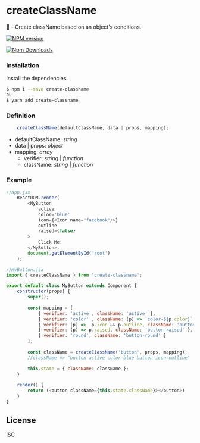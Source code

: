 # createClassName 
🎈 - Create className based on an object's conditions. 

[![NPM version](https://badge.fury.io/js/create-classname.png)](http://badge.fury.io/js/create-classname)

[![Npm Downloads](https://nodei.co/npm/create-classname.png?downloads=true&stars=true)](https://nodei.co/npm/create-classname.png?downloads=true&stars=true)

### Installation

Install the dependencies.

```sh
$ npm i --save create-classname
ou
$ yarn add create-classname
```

### Definition

```js
    createClassName(defaultClassName, data | props, mapping);
```

- defaultClassName: *string*
- data | props: *object*
- mapping: *array*
    -  verifier: *string* | *function*
    -  className: *string* | *function*

### Example

```js
//App.jsx
	ReactDOM.render(
		<MyButton 
			active
			color='blue'
			icon={<Icon name="facebook"/>}
			outline
			raised={false}
		>
			Click Me!
		</MyButton>,
		document.getElementById('root')
	);
```

```js
//MyButton.jsx
import { createClassName } from 'create-classname';

export default class MyButton extends Component {
	constructor(props) {
		super();
		
		const mapping = [
			{ verifier: 'active', className: 'active' },
			{ verifier: 'color' , className: (p) => `color-${p.color}` },
			{ verifier: (p) =>  p.icon && p.outline, className: 'button-icon-outline' },
			{ verifier: (p) => p.raised, className: 'button-raised' },
			{ verifier: 'round', className: 'button-round' }
		];
		
		const className = createClassName('button', props, mapping);
		//className => "button active color-blue button-icon-outline"

		this.state = { className: className };
	}
	
	render() {
		return (<button className={this.state.className}></button>)
	}
}
```

License
----
ISC

